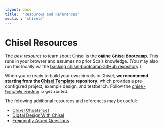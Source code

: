 ```yaml
---
layout: docs
title:  "Resources and References"
section: "chisel3"
---
```


# Chisel Resources

The *best resource* to learn about Chisel is the [**online Chisel Bootcamp**](https://mybinder.org/v2/gh/freechipsproject/chisel-bootcamp/master). This runs in your browser and assumes no prior Scala knowledge. (You may also run this locally via the [backing chisel-bootcamp GitHub repository](https://github.com/freechipsproject/chisel-bootcamp).)

When you're ready to build your own circuits in Chisel, **we recommend starting from the [Chisel Template](https://github.com/freechipsproject/chisel-template) repository**, which provides a pre-configured project, example design, and testbench. Follow the [chisel-template readme](https://github.com/freechipsproject/chisel-template) to get started.

The following additional resources and references may be useful:

- [Chisel Cheatsheet](https://github.com/freechipsproject/chisel-cheatsheet/releases/latest/download/chisel_cheatsheet.pdf)
- [Digital Design With Chisel](https://github.com/schoeberl/chisel-book)
- [Frequently Asked Questions](faqs)
